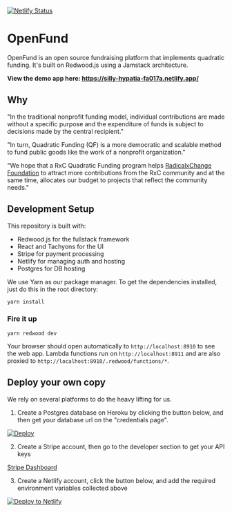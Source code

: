 [![Netlify Status](https://api.netlify.com/api/v1/badges/223a94b2-a8f5-42dc-9bbc-936d7ee2985f/deploy-status)](https://app.netlify.com/sites/silly-hypatia-fa017a/deploys)

# OpenFund
OpenFund is an open source fundraising platform that implements quadratic funding. It's built on Redwood.js using a Jamstack architecture.

**View the demo app here: https://silly-hypatia-fa017a.netlify.app/**


## Why

"In the traditional nonprofit funding model, individual contributions are made without a specific purpose and the expenditure of funds is subject to decisions made by the central recipient."

"In turn, Quadratic Funding (QF) is a more democratic and scalable method to fund public goods like the work of a nonprofit organization."

"We hope that a RxC Quadratic Funding program helps [RadicalxChange Foundation](https://radicalxchange.org/) to attract more contributions from the RxC community and at the same time, allocates our budget to projects that reflect the community needs."


## Development Setup

This repository is built with:

* Redwood.js for the fullstack framework
* React and Tachyons for the UI
* Stripe for payment processing
* Netlify for managing auth and hosting
* Postgres for DB hosting

We use Yarn as our package manager. To get the dependencies installed, just do this in the root directory:

```terminal
yarn install
```

### Fire it up

```terminal
yarn redwood dev
```

Your browser should open automatically to `http://localhost:8910` to see the web app. Lambda functions run on `http://localhost:8911` and are also proxied to `http://localhost:8910/.redwood/functions/*`.


## Deploy your own copy

We rely on several platforms to do the heavy lifting for us.

1. Create a Postgres database on Heroku by clicking the button below, and then get your database url on the "credentials page".

[![Deploy](https://www.herokucdn.com/deploy/button.svg)](https://heroku.com/deploy?template=https://github.com/moarsel/openfund)


2. Create a Stripe account, then go to the developer section to get your API keys

[Stripe Dashboard](http://dashboard.stripe.com/)

3. Create a Netlify account, click the button below, and add the required environment variables collected above

<a href="https://app.netlify.com/start/deploy?repository=https://github.com/moarsel/openfund"><img src="https://www.netlify.com/img/deploy/button.svg" alt="Deploy to Netlify"></a>

